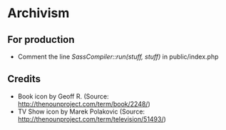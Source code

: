 # Archivism

## For production
* Comment the line _SassCompiler::run(stuff, stuff)_ in public/index.php

## Credits
* Book icon by Geoff R. (Source: http://thenounproject.com/term/book/2248/)
* TV Show icon by Marek Polakovic (Source: http://thenounproject.com/term/television/51493/)